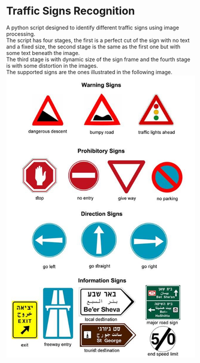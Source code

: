 # Traffic Signs Recognition
A python script designed to identify different traffic signs using image processing.  
The script has four stages, the first is a perfect cut of the sign with no text and a fixed size, the second stage is 
the same as the first one but with some text beneath the image.</br>
The third stage is with dynamic size of the sign frame and the fourth stage is with some distortion in the images.</br>
The supported signs are the ones illustrated in the following image.  
![Traffic signs](/traffic_signs.jpg)
</br>
